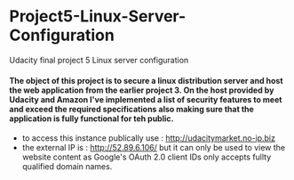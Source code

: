 # Project5-Linux-Server-Configuration
Udacity final project 5 Linux server configuration

#### The object of this project is to secure a linux distribution server and host the web application from the earlier project 3. On the host provided by Udacity and Amazon I've implemented a list of security features to meet and exceed the required specifications also making sure that the application is fully functional for teh public. 
 - to access this instance publically use : http://udacitymarket.no-ip.biz
 - the external IP is : http://52.89.6.106/ but it can only be used to view the website content as Google's OAuth 2.0 client IDs only accepts fullty qualified domain names.



